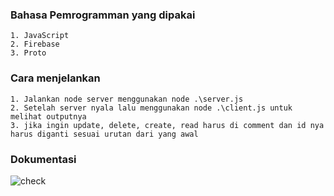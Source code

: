 ### Bahasa Pemrogramman yang dipakai
    1. JavaScript
    2. Firebase
    3. Proto
### Cara menjelankan 
    1. Jalankan node server menggunakan node .\server.js
    2. Setelah server nyala lalu menggunakan node .\client.js untuk melihat outputnya
    3. jika ingin update, delete, create, read harus di comment dan id nya harus diganti sesuai urutan dari yang awal
### Dokumentasi
![check](https://cdn.discordapp.com/attachments/955093810742956056/1092133780828987422/image.png)